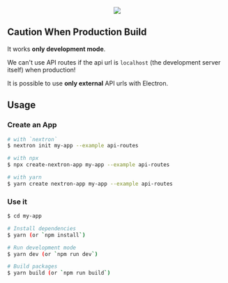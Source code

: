 <p align="center"><img src="https://i.imgur.com/TXLXR6J.png"></p>

## Caution When Production Build

It works **only development mode**.

We can't use API routes if the api url is `localhost` (the development server itself) when production!

It is possible to use **only external** API urls with Electron.

## Usage

### Create an App

```bash
# with `nextron`
$ nextron init my-app --example api-routes

# with npx
$ npx create-nextron-app my-app --example api-routes

# with yarn
$ yarn create nextron-app my-app --example api-routes
```

### Use it

```bash
$ cd my-app

# Install dependencies
$ yarn (or `npm install`)

# Run development mode
$ yarn dev (or `npm run dev`)

# Build packages
$ yarn build (or `npm run build`)
```
